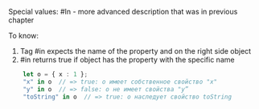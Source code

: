Special values:
#In - more advanced description that was in previous chapter

To know:
1. Tag #in expects the name of the property and on the right side object
2. #in returns true if object has the property with the specific name
```ts
	let о = { х : 1 };
	"х" in о  // => true: о имеет собственное свойство "х"
	"у" in о  // => false: о не имеет свойства "у”
	"toString" in о  // => true: о наследует свойство toString
```
